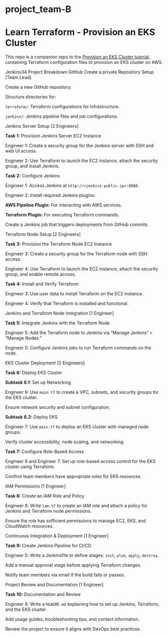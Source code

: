 # project_team-B
# Learn Terraform - Provision an EKS Cluster

This repo is a companion repo to the [Provision an EKS Cluster tutorial](https://developer.hashicorp.com/terraform/tutorials/kubernetes/eks), containing
Terraform configuration files to provision an EKS cluster on AWS.


Jenkins34 Project Breakdown
GitHub Create a private Repository Setup [Team Lead]

Create a new GitHub repository.

Structure directories for:

`terraform/`: Terraform configurations for infrastructure.

`jenkins/`: Jenkins pipeline files and job configurations.

Jenkins Server Setup [2 Engineers]

**Task 1:** Provision Jenkins Server EC2 Instance

Engineer 1: Create a security group for the Jenkins server with SSH and web UI access.

Engineer 2: Use Terraform to launch the EC2 instance, attach the security group, and install Jenkins.

**Task 2:** Configure Jenkins

Engineer 1: Access Jenkins at `http://<jenkins-public-ip>:8080`.

Engineer 2: Install required Jenkins plugins:

**AWS Pipeline Plugin:** For interacting with AWS services.

**Terraform Plugin:** For executing Terraform commands.

Create a Jenkins job that triggers deployments from GitHub commits.

Terraform Node Setup [2 Engineers]

**Task 3:** Provision the Terraform Node EC2 Instance

Engineer 3: Create a security group for the Terraform node with SSH access.

Engineer 4: Use Terraform to launch the EC2 instance, attach the security group, and enable remote access.

**Task 4:** Install and Verify Terraform

Engineer 3: Use user data to install Terraform on the EC2 instance.

Engineer 4: Verify that Terraform is installed and functional.

Jenkins and Terraform Node Integration [1 Engineer]

**Task 5:** Integrate Jenkins with the Terraform Node

Engineer 5: Add the Terraform node to Jenkins via “Manage Jenkins” > “Manage Nodes.”

Engineer 5: Configure Jenkins jobs to run Terraform commands on the node.

EKS Cluster Deployment [2 Engineers]

**Task 6:** Deploy EKS Cluster

**Subtask 6.1:** Set up Networking

Engineer 6: Use `main.tf` to create a VPC, subnets, and security groups for the EKS cluster.

Ensure network security and subnet configuration.

**Subtask 6.2:** Deploy EKS

Engineer 7: Use `main.tf` to deploy an EKS cluster with managed node groups.

Verify cluster accessibility, node scaling, and networking.

**Task 7:** Configure Role-Based Access

Engineer 6 and Engineer 7: Set up role-based access control for the EKS cluster using Terraform.

Confirm team members have appropriate roles for EKS resources.

IAM Permissions [1 Engineer]

**Task 8:** Create an IAM Role and Policy

Engineer 8: Write `iam.tf` to create an IAM role and attach a policy for Jenkins and Terraform node permissions.

Ensure the role has sufficient permissions to manage EC2, EKS, and CloudWatch resources.

Continuous Integration & Deployment [1 Engineer]

**Task 9:** Create Jenkins Pipeline for CI/CD

Engineer 5: Write a Jenkinsfile to define stages: `init`, `plan`, `apply`, `destroy`.

Add a manual approval stage before applying Terraform changes.

Notify team members via email if the build fails or passes.

Project Review and Documentation [1 Engineer]

**Task 10:** Documentation and Review

Engineer 8: Write a `README.md` explaining how to set up Jenkins, Terraform, and the EKS cluster.

Add usage guides, troubleshooting tips, and contact information.

Review the project to ensure it aligns with DevOps best practices.
